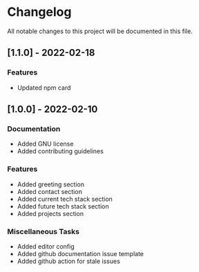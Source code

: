 # Changelog

All notable changes to this project will be documented in this file.

## [1.1.0] - 2022-02-18

### Features

- Updated npm card

## [1.0.0] - 2022-02-10

### Documentation

- Added GNU license
- Added contributing guidelines

### Features

- Added greeting section
- Added contact section
- Added current tech stack section
- Added future tech stack section
- Added projects section

### Miscellaneous Tasks

- Added editor config
- Added github documentation issue template
- Added github action for stale issues

<!-- generated by git-cliff -->
